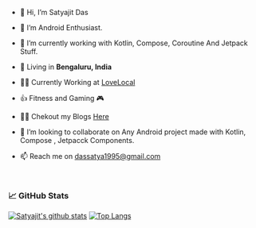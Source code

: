 - 👋 Hi, I’m Satyajit Das
- 👀 I’m Android Enthusiast.
- 🌱 I’m currently working with Kotlin, Compose, Coroutine And Jetpack Stuff.

- 🗼 Living in **Bengaluru, India**
- 👨‍💻 Currently Working at [LoveLocal](https://www.lovelocal.in/)
- 👍 Fitness and Gaming 🎮

- 👨‍💻 Chekout my Blogs [Here](https://satyajitdas.tech)

- 💞️ I’m looking to collaborate on Any Android project made with Kotlin, Compose , Jetpacck Components.
- 📫 Reach me on dassatya1995@gmail.com

<br/>


### 📈 GitHub Stats

[![Satyajit's github stats](https://github-readme-stats.vercel.app/api?username=satyajitdas95&show_icons=true&line_height=21&show_icons=true&theme=vue&hide_border=true)](https://github.com/anuraghazra/github-readme-stats)
[![Top Langs](https://github-readme-stats.vercel.app/api/top-langs/?username=satyajitdas95&show_icons=true&layout=compact&theme=vue&hide_border=true)](https://github.com/anuraghazra/github-readme-stats)


<!---
dassatya1995/dassatya1995 is a ✨ special ✨ repository because its `README.md` (this file) appears on your GitHub profile.
You can click the Preview link to take a look at your changes.
--->
